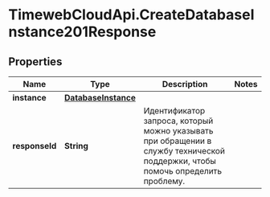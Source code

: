 # TimewebCloudApi.CreateDatabaseInstance201Response

## Properties

Name | Type | Description | Notes
------------ | ------------- | ------------- | -------------
**instance** | [**DatabaseInstance**](DatabaseInstance.md) |  | 
**responseId** | **String** | Идентификатор запроса, который можно указывать при обращении в службу технической поддержки, чтобы помочь определить проблему. | 


